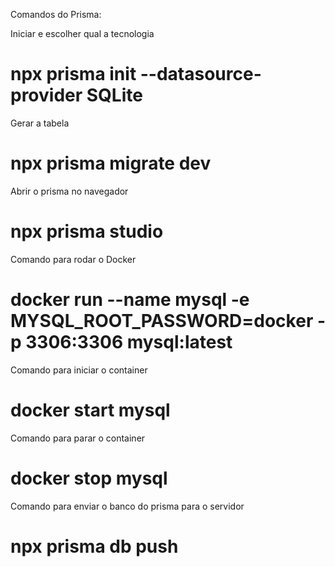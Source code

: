 Comandos do Prisma:

Iniciar e escolher qual a tecnologia

# npx prisma init --datasource-provider SQLite

Gerar a tabela

# npx prisma migrate dev

Abrir o prisma no navegador

# npx prisma studio

Comando para rodar o Docker

# docker run --name mysql -e MYSQL_ROOT_PASSWORD=docker -p 3306:3306 mysql:latest

Comando para iniciar o container

# docker start mysql

Comando para parar o container

# docker stop mysql

Comando para enviar o banco do prisma para o servidor

# npx prisma db push
